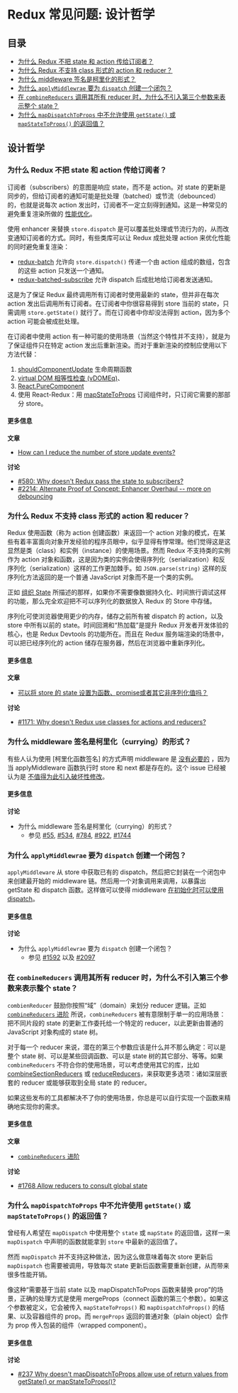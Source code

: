 # Redux 常见问题: 设计哲学

## 目录

- [为什么 Redux 不把 state 和 action 传给订阅者？](#does-not-pass-state-action-to-subscribers) 
- [为什么 Redux 不支持 class 形式的 action 和 reducer？](#does-not-support-classes) 
- [为什么 middleware 签名是柯里化的形式？](#why-currying)
- [为什么 `applyMiddlewrae` 要为 `dispatch` 创建一个闭包？](#closure-dispatch)
- [在 `combineReducers` 调用其所有 reducer 时，为什么不引入第三个参数来表示整个 state？](#combineReducers-limitations)
- [为什么 `mapDispatchToProps` 中不允许使用 `getState()` 或 `mapStateToProps()` 的返回值？](#no-asynch-in-mapDispatchToProps)


## 设计哲学

<a id="does-not-pass-state-action-to-subscribers"></a>
### 为什么 Redux 不把 state 和 action 传给订阅者？
订阅者（subscribers）的意图是响应 state，而不是 action。对 state 的更新是同步的，但给订阅者的通知可能是批处理（batched）或节流（debounced）的，也就是说每次 action 发出时，订阅者不一定立刻得到通知。这是一种常见的避免重复渲染所做的 [性能优化](http://cn.redux.js.org/docs/faq/Performance.html#performance-update-events)。

使用 enhancer 来替换 `store.dispatch` 是可以覆盖批处理或节流行为的，从而改变通知订阅者的方式。同时，有些类库可以让 Redux 成批处理 action 来优化性能的同时避免重复渲染：
* [redux-batch](https://github.com/manaflair/redux-batch) 允许向 `store.dispatch()` 传递一个由 action 组成的数组，包含的这些 action 只发送一个通知。
* [redux-batched-subscribe](https://github.com/tappleby/redux-batched-subscribe) 允许 dispatch 后成批地给订阅者发送通知。

这是为了保证 Redux 最终调用所有订阅者时使用最新的 state，但并非在每次 action 发出后调用所有订阅者。在订阅者中你很容易得到 store 当前的 state，只需调用 `store.getState()` 就行了。而在订阅者中你却没法得到 action，因为多个 action 可能会被成批处理。

在订阅者中使用 action 有一种可能的使用场景（当然这个特性并不支持），就是为了保证组件只在特定 action 发出后重新渲染。而对于重新渲染的控制应使用以下方法代替：
1. [shouldComponentUpdate](https://facebook.github.io/react/docs/react-component.html#shouldcomponentupdate) 生命周期函数
2. [virtual DOM 相等性检查 (vDOMEq)](https://facebook.github.io/react/docs/optimizing-performance.html#avoid-reconciliation)、
3. [React.PureComponent](https://facebook.github.io/react/docs/optimizing-performance.html#examples)
4. 使用 React-Redux：用 [mapStateToProps](https://github.com/reactjs/react-redux/blob/master/docs/api.md#connectmapstatetoprops-mapdispatchtoprops-mergeprops-options) 订阅组件时，只订阅它需要的那部分 store。

#### 更多信息
**文章**
 * [How can I reduce the number of store update events?](https://cn.redux.js.org/docs/faq/Performance.html#performance-update-events)

**讨论**
* [#580: Why doesn't Redux pass the state to subscribers?](https://github.com/reactjs/redux/issues/580)
* [#2214: Alternate Proof of Concept: Enhancer Overhaul -- more on debouncing](https://github.com/reactjs/redux/pull/2214)

<a id="does-not-support-classes"></a>
### 为什么 Redux 不支持 class 形式的 action 和 reducer？
Redux 使用函数（称为 action 创建函数）来返回一个 action 对象的模式，在某些有着丰富面向对象开发经验的程序员眼中，似乎显得有悖常理。他们觉得这是这显然是类（class）和实例（instance）的使用场景。然而 Redux 不支持类的实例作为 action 对象和函数，这是因为类的实例会使得序列化（serialization）和反序列化（serialization）这样的工作更加棘手。如 `JSON.parse(string)` 这样的反序列化方法返回的是一个普通 JavaScript 对象而不是一个类的实例。

正如 [组织 State](https://cn.redux.js.org/docs/faq/OrganizingState.html#organizing-state-non-serializable) 所描述的那样，如果你不需要像数据持久化、时间旅行调试这样的功能，那么完全欢迎把不可以序列化的数据放入 Redux 的 Store 中存储。

序列化可使浏览器使用更少的内存，储存之前所有被 dispatch 的 action，以及 store 中所有以前的 state。时间回溯和“热加载”是提升 Redux 开发者开发体验的核心，也是 Redux Devtools 的功能所在。而且在 Redux 服务端渲染的场景中，可以把已经序列化的 action 储存在服务器，然后在浏览器中重新序列化。

#### 更多信息
**文章**
* [可以将 store 的 state 设置为函数、promise或者其它非序列化值吗？](https://cn.redux.js.org/docs/faq/OrganizingState.html#organizing-state-non-serializable)

**讨论**
* [#1171: Why doesn't Redux use classes for actions and reducers?](https://github.com/reactjs/redux/issues/1171#issuecomment-196819727)

<a id="why-currying"></a>
### 为什么 middleware 签名是柯里化（currying）的形式？
有些人认为使用 [柯里化函数签名] 的方式声明 middleware 是 [没有必要的](https://github.com/reactjs/redux/pull/784) ，因为当 applyMiddleware 函数执行时 store 和 next 都是存在的。这个 issue 已经被认为是 [不值得为此引入破坏性修改](https://github.com/reactjs/redux/issues/1744)。

#### 更多信息
**讨论**
* 为什么 middleware 签名是柯里化（currying）的形式？
    * 参见 [#55](https://github.com/reactjs/redux/pull/55), [#534](https://github.com/reactjs/redux/issues/534), [#784](https://github.com/reactjs/redux/pull/784), [#922](https://github.com/reactjs/redux/issues/922), [#1744](https://github.com/reactjs/redux/issues/1744)

<a id="closure-dispatch"></a>
### 为什么 `applyMiddlewrae` 要为 `dispatch` 创建一个闭包？
`applyMiddleware` 从 store 中获取已有的 dispatch，然后把它封装在一个闭包中来创建最开始的 middleware 链。然后用一个对象调用来调用，以暴露出 getState 和 dispatch 函数。这样做可以使得 middleware [在初始化时可以使用 dispatch](https://github.com/reactjs/redux/pull/1592)。

#### 更多信息
**讨论**
* 为什么 `applyMiddlewrae` 要为 `dispatch` 创建一个闭包？
    * 参见 [#1592](https://github.com/reactjs/redux/pull/1592) 以及 [#2097](https://github.com/reactjs/redux/issues/2097)

<a id="combineReducers-limitations"></a>
### 在 `combineReducers` 调用其所有 reducer 时，为什么不引入第三个参数来表示整个 state？

`combienReducer` 鼓励你按照“域”（domain）来划分 reducer 逻辑。正如 [`combineReducers` 进阶](https://cn.redux.js.org/docs/recipes/reducers/BeyondCombineReducers.html) 所说，`combineReducers` 被有意限制于单一的应用场景：把不同片段的 state 的更新工作委托给一个特定的 reducer，以此更新由普通的 JavaScript 对象构成的 state 树。

对于每一个 reducer 来说，潜在的第三个参数应该是什么并不那么确定：可以是整个 state 树、可以是某些回调函数、可以是 state 树的其它部分、等等。如果 `combineReducers` 不符合你的使用场景，可以考虑使用其它的库，比如 [combineSectionReducers](https://github.com/ryo33/combine-section-reducers) 或 [reduceReducers](https://github.com/acdlite/reduce-reducers)，来获取更多选项：诸如深层嵌套的 reducer 或能够获取到全局 state 的 reducer。

如果这些发布的工具都解决不了你的使用场景，你总是可以自行实现一个函数来精确地实现你的需求。

#### 更多信息
**文章**
* [`combineReducers` 进阶](https://cn.redux.js.org/docs/recipes/reducers/BeyondCombineReducers.html)

**讨论**
* [#1768 Allow reducers to consult global state](https://github.com/reactjs/redux/pull/1768)

<a id="no-asynch-in-mapDispatchToProps"></a>
### 为什么 `mapDispatchToProps` 中不允许使用 `getState()` 或 `mapStateToProps()` 的返回值？

曾经有人希望在 `mapDispatch` 中使用整个 `state` 或 `mapState` 的返回值，这样一来 `mapDispatch` 中声明的函数就能拿到 `store` 中最新的返回值了。

然而 `mapDispatch` 并不支持这种做法，因为这么做意味着每次 store 更新后 `mapDispatch` 也需要被调用，导致每次 state 更新后函数需要重新创建，从而带来很多性能开销。

像这种“需要基于当前 state 以及 mapDispatchToProps 函数来替换 prop”的场景，正确的处理方式是使用 mergeProps（connect 函数的第三个参数）。如果这个参数被定义，它会被传入 `mapStateToProps()` 和 `mapDispatchToProps()` 的结果、以及容器组件的 prop。而 `mergeProps` 返回的普通对象（plain object）会作为 prop 传入包装的组件（wrapped component）。

#### 更多信息
**讨论**
* [#237 Why doesn't mapDispatchToProps allow use of return values from getState() or mapStateToProps()?](https://github.com/reactjs/react-redux/issues/237)
